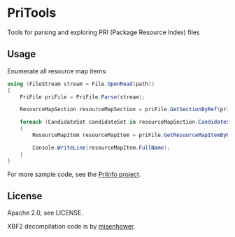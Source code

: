 # PriTools
Tools for parsing and exploring PRI (Package Resource Index) files

Usage
-----
Enumerate all resource map items:
```csharp
using (FileStream stream = File.OpenRead(path))
{
    PriFile priFile = PriFile.Parse(stream);

    ResourceMapSection resourceMapSection = priFile.GetSectionByRef(priFile.PriDescriptorSection.PrimaryResourceMapSection.Value);

    foreach (CandidateSet candidateSet in resourceMapSection.CandidateSets.Values)
    {
        ResourceMapItem resourceMapItem = priFile.GetResourceMapItemByRef(candidateSet.ResourceMapItem);

        Console.WriteLine(resourceMapItem.FullName);
    }
}
```
For more sample code, see the [PriInfo project](PriInfo/Program.cs).

License
-------
Apache 2.0, see LICENSE.

XBF2 decompilation code is by [misenhower](https://github.com/misenhower/XbfAnalyzer).
